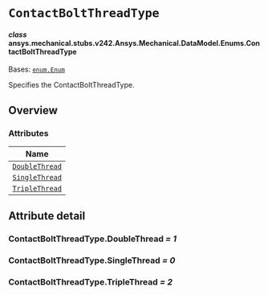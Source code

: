 # `ContactBoltThreadType`

<a id="ansys.mechanical.stubs.v242.Ansys.Mechanical.DataModel.Enums.ContactBoltThreadType"></a>

#### *class* ansys.mechanical.stubs.v242.Ansys.Mechanical.DataModel.Enums.ContactBoltThreadType

Bases: [`enum.Enum`](https://docs.python.org/3/library/enum.html#enum.Enum)

Specifies the ContactBoltThreadType.

<!-- !! processed by numpydoc !! -->

<a id="overview"></a>

## Overview

### Attributes

| Name |
| -------------------------------------------------------------------------------------------------------------------------------------- |
| [`DoubleThread`](#ContactBoltThreadType.DoubleThread) |
| [`SingleThread`](#ContactBoltThreadType.SingleThread) |
| [`TripleThread`](#ContactBoltThreadType.TripleThread) |

<a id="attribute-detail"></a>

## Attribute detail

<a id="ContactBoltThreadType.DoubleThread"></a>

### ContactBoltThreadType.DoubleThread *= 1*

<a id="ContactBoltThreadType.SingleThread"></a>

### ContactBoltThreadType.SingleThread *= 0*

<a id="ContactBoltThreadType.TripleThread"></a>

### ContactBoltThreadType.TripleThread *= 2*


